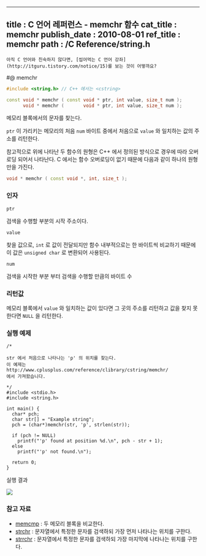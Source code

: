 ----------------
title : C 언어 레퍼런스 - memchr 함수
cat_title :  memchr
publish_date : 2010-08-01
ref_title : memchr
path : /C Reference/string.h
--------------



```warning
아직 C 언어와 친숙하지 않다면, [씹어먹는 C 언어 강좌](http://itguru.tistory.com/notice/15)를 보는 것이 어떻까요?

```

#@ memchr

```cpp
#include <string.h> // C++ 에서는 <cstring>

const void * memchr ( const void * ptr, int value, size_t num );
      void * memchr (       void * ptr, int value, size_t num );
```


메모리 블록에서의 문자를 찾는다.

`ptr` 이 가리키는 메모리의 처음 `num` 바이트 중에서 처음으로 `value` 와 일치하는 값의 주소를 리턴한다.

참고적으로 위에 나타난 두 함수의 원형은 C++ 에서 정의된 방식으로 경우에 따라 오버로딩 되어서 나타난다. C 에서는 함수 오버로딩이 없기 때문에 다음과 같이 하나의 원형만을 가진다.

```cpp
void * memchr ( const void *, int, size_t );
```

###  인자

`ptr`

검색을 수행할 부분의 시작 주소이다.

`value`

찾을 값으로, `int` 로 값이 전달되지만 함수 내부적으로는 한 바이트씩 비교하기 때문에 이 값은 `unsigned char` 로 변환되어 사용된다.

`num`

검색을 시작한 부분 부터 검색을 수행할 만큼의 바이트 수



###  리턴값




메모리 블록에서 `value` 와 일치하는 값이 있다면 그 곳의 주소를 리턴하고 값을 찾지 못한다면 `NULL` 을 리턴한다.




###  실행 예제

```cpp-formatted
/*

str 에서 처음으로 나타나는 'p' 의 위치를 찾는다.
이 예제는
http://www.cplusplus.com/reference/clibrary/cstring/memchr/
에서 가져왔습니다.

*/
#include <stdio.h>
#include <string.h>

int main() {
  char* pch;
  char str[] = "Example string";
  pch = (char*)memchr(str, 'p', strlen(str));

  if (pch != NULL)
    printf("'p' found at position %d.\n", pch - str + 1);
  else
    printf("'p' not found.\n");

  return 0;
}
```


실행 결과


![](http://img1.daumcdn.net/thumb/R1920x0/?fname=http%3A%2F%2Fcfile22.uf.tistory.com%2Fimage%2F207EAB0F4C5588E0CAACE4)

###  참고 자료

* [memcmp](http://itguru.tistory.com/84)   :  두 메모리 블록을 비교한다.
*  [strchr](http://itguru.tistory.com/93)  :  문자열에서 특정한 문자를 검색하되 가장 먼저 나타나는 위치를 구한다.
*  [strrchr](http://itguru.tistory.com/96)  :
문자열에서 특정한 문자를 검색하되 가장 마지막에 나타나는 위치를 구한다.